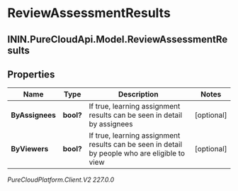 # ReviewAssessmentResults

## ININ.PureCloudApi.Model.ReviewAssessmentResults

## Properties

|Name | Type | Description | Notes|
|------------ | ------------- | ------------- | -------------|
| **ByAssignees** | **bool?** | If true, learning assignment results can be seen in detail by assignees | [optional] |
| **ByViewers** | **bool?** | If true, learning assignment results can be seen in detail by people who are eligible to view | [optional] |



_PureCloudPlatform.Client.V2 227.0.0_
